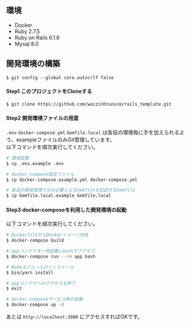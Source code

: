 ## 環境

- Docker
- Ruby 2.7.5
- Ruby on Rails 6.1.6
- Mysql 8.0

## 開発環境の構築
```
$ git config --global core.autocrlf false
```
#### Step1 このプロジェクトをCloneする
```bash
$ git clone https://github.com/waizinhtunscm/rails_template.git
```
#### Step2 開発環境ファイルの用意

`.env` `docker-compose.yml` `Gemfile.local` は各自の環境毎に手を加えられるよう、exampleファイルのみGit管理しています。  
以下コマンドを順次実行してください。  

```bash
# 環境変数
$ cp .env.example .env

# docker-compose設定ファイル
$ cp docker-compose.example.yml docker-compose.yml

# 各自の開発環境でのみ必要となるGemfileを記述するGemfile
$ cp Gemfile.local.example Gemfile.local
```
#### Step3 docker-composeを利用した開発環境の起動

以下コマンドを順次実行してください。  

```bash
# DockerfileからDockerイメージ作成
$ docker-compose build

# appコンテナを一時起動しbashでアクセス
$ docker-compose run --rm app bash

# Nodeモジュールのインストール
$ bin/yarn install

# appコンテナへのアクセスを終了
$ exit

# docker-composeサービス群の起動
$ docker-compose up -d
```
あとは `http://localhost:3000` にアクセスすればOKです。 



